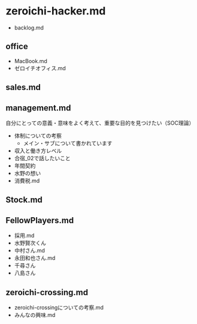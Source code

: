 # zeroichi-hacker.md
- backlog.md
## office
- MacBook.md
- ゼロイチオフィス.md

## sales.md
## management.md
自分にとっての意義・意味をよく考えて、重要な目的を見つけたい（SOC理論）
- 体制についての考察
  - メイン・サブについて書かれています
- 収入と働き方レベル
- 合宿_02で話したいこと
- 年間契約
- 水野の想い
- 消費税.md

## Stock.md

## FellowPlayers.md
- 採用.md
- 水野賢次くん
- 中村さん.md
- 永田和也さん.md
- 千尋さん
- 八島さん

## zeroichi-crossing.md
- zeroichi-crossingについての考察.md
- みんなの興味.md
